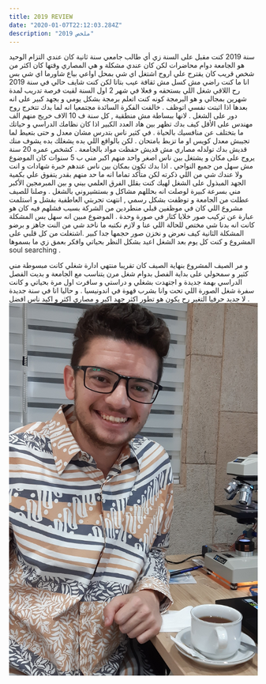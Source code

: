 ```yaml
---
title: 2019 REVIEW 
date: "2020-01-07T22:12:03.284Z"
description: "ملخص 2019"
---
```

سنة 2019 كنت مقبل على السنة زي أي طالب جامعي سنة ثانية كان عندي التزام الوحيد هو الجامعة دوام محاضرات لكن كان عندي مشكلة و هي المصاري وقتها كان اكثر من شخص قريب كان يقترح علي اروح اشتغل اي شي بمحل اواعي بياع شاورما اي شي بس انا ما كنت راضي مش كسل مش ثقافة عيب بتاتا لكن كنت شايف حالي في سنة 2019 رح اللاقي شغل اللي بستحقه و فعلا في شهر 2 اول السنة لقيت فرصة تدريب لمدة شهرين بمجالي و هو البرمجة كونه كنت اتعلم برمجة بشكل يومي و بجهد كبير على انه بعدها اذا اثبتت نفسي اتوظف . خالفت الفكرة السائدة مجتمعيا انه لما بدك تتخرج روح دور على الشغل . لانها ببساطة مش منطقية , كل سنة ف 10 الاف خريج منهم الف مهندس على الأقل كيف بدك تظهر بين هاد العدد الكبير اذا كان نظامك الدراسي و حياتك ما بتختلف عن منافسيك بالحياة . في كثير ناس بتدرس مشان معدل و حتى بتعيط لما تجيبش معدل كويس او ما تزبط بامتحان . لكن بالواقع اللي بده يشغلك بده يشوف منك قديش بدك تولدله مصاري مش قديش حفظت مواد بالجامعة . كشخص عمره 20 سنة يروح على مكان و يشتغل بين ناس اصغر واحد منهم اكبر مني ب 5 سنوات كان الموضوع مش سهل من جميع النواحي . اذا بدك تكون بمكان بين ناس عندهم خبرة شهادات و انت ولا عندك شي من اللي ذكرته لكن متأكد تماما انه ما حد منهم بقدر يتفوق علي بكمية الجهد المبذول على الشغل لهيك كنت بقلل الفرق العلمي بيني و بين المبرمجين الأكبر مني بسرعة كبيرة لوصلت انه بحللهم مشاكل و بستشيروني بالشغل . وصلنا للصيف عطلت من الجامعة و توظفت بشكل رسمي , انتهت تجربتي العاطفية بفشل و استلمت مشروع اللي كان في موظفين قبلي منطردين من الشركة بسبب فشلهم فيه كان هو عبارة عن تركيب صور خلايا كثار في صورة وحدة . الموضوع مبين انه سهل بس المشكلة كانت انه بدنا شي مختص للحالة اللي عنا و لازم نكتبه ما ناخد شي من النت جاهز و برضو المشكلة الثانية كيف نعرض و نخزن صور حجمها جدا كبير .اشتغلت من كل قلبي على المشروع و كنت كل يوم بعد الشغل اعيد بشكل النظر بحياتي وافكر بعمق زي ما بسموها soul searching .

و مر الصيف المشروع بنهاية الصيف كان تقريبا منتهي ادارة شغلي كانت مبسوطة مني كثير و سمحولي على بداية الفصل بدوام شغل مرن يتناسب مع الجامعة و بديت الفصل الدراسي بهمة جديدة و اجتهدت بشغلي و دراستي و سافرت اول مرة بحياتي و كانت سفرة شغل الصورة اللي تحت وانا بشرب قهوة في اندونيسيا . و حاليا انا في سنة جديدة لا جديد حرفيا التغير رح يكون هو تطور اكثر جهد اكبر و مصاري اكثر و اكيد ناس افضل .
![Me wearing indonesian batik](./2019.jpg)
